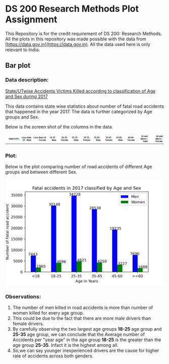 # DS 200 Research Methods Plot Assignment
This Repository is for the credit requirement of DS 200: Research Methods. All the plots in this repository was made possible with the data from [https://data.gov.in](https://data.gov.in). All the data used here is only relevant to India.

## Bar plot

### Data description: 

[State/UTwise Accidents Victims Killed according to classification of Age and Sex during 2017]()

This data contains state wise statistics about number of fatal road accidents that happened in the year 2017. The data is further categorized by Age groups and Sex.

Below is the screen shot of the columns in the data.

![alt text](https://github.com/bikipanda/DS-200-Research-Methods-Plot-Assignment/blob/main/columns_bar.PNG)

### Plot:

Below is the plot comparing number of road accidents of different Age groups and between different Sex.

![alt text](https://github.com/bikipanda/DS-200-Research-Methods-Plot-Assignment/blob/main/Fatal%20Accidents%20by%20Age%20and%20sex%20in%202017.jpg)

### Observations:
1. The number of men killed in road accidents is more than number of women killed for every age group.
2. This could be due to the fact that there are more male drivers than female drivers.
3. By carefully observing the two largest age groups **18-25** age group and **25-35** age group, we can conclude that the Average number of Accidents per "year age" in the age group **18-25** is the greater than the age group **25-35**. Infact it is the highest among all.
4. So,we can say younger inexperienced drivers are the cause for higher rate of accidents across both genders.

